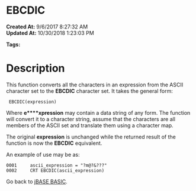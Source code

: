 # EBCDIC

**Created At:** 9/6/2017 8:27:32 AM  
**Updated At:** 10/30/2018 1:23:03 PM  

**Tags:**
<badge text='character conversion' vertical='middle' />

# Description

This function converts all the characters in an expression from the ASCII character set to the **EBCDIC** character set. It takes the general form:

```
 EBCDIC(expression)
```

Where **e****xpression** may contain a data string of any form. The function will convert it to a character string, assume that the characters are all members of the ASCII set and translate them using a character map.

The original **expression** is unchanged while the returned result of the function is now the **EBCDIC** equivalent.

An example of use may be as:

```
0001     ascii_expression = "?m@?&???"
0002     CRT EBCDIC(ascii_expression)
```



Go back to [jBASE BASIC](263498-jbase-basic).
